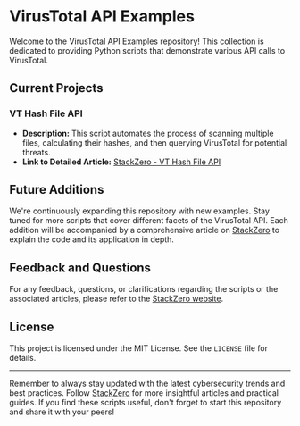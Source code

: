 # VirusTotal API Examples

Welcome to the VirusTotal API Examples repository! This collection is dedicated to providing Python scripts that demonstrate various API calls to VirusTotal. 

## Current Projects

### VT Hash File API

- **Description:** This script automates the process of scanning multiple files, calculating their hashes, and then querying VirusTotal for potential threats.
- **Link to Detailed Article:** [StackZero - VT Hash File API](https://www.stackzero.net/virustotal-api-python-tutorial/)

## Future Additions

We're continuously expanding this repository with new examples. Stay tuned for more scripts that cover different facets of the VirusTotal API. Each addition will be accompanied by a comprehensive article on [StackZero](https://www.stackzero.net/) to explain the code and its application in depth.

## Feedback and Questions

For any feedback, questions, or clarifications regarding the scripts or the associated articles, please refer to the [StackZero website](https://www.stackzero.net/).

## License

This project is licensed under the MIT License. See the `LICENSE` file for details.

---

Remember to always stay updated with the latest cybersecurity trends and best practices. Follow [StackZero](https://www.stackzero.net/) for more insightful articles and practical guides. If you find these scripts useful, don't forget to start this repository and share it with your peers!
